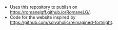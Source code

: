 * Uses this repository to publish on https://romanelgff.github.io/RomaneLG/. 
* Code for the website inspired by https://github.com/solvaholic/reimagined-fortnight.
